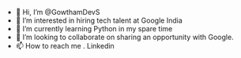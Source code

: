 - 👋 Hi, I’m @GowthamDevS
- 👀 I’m interested in hiring tech talent at Google India
- 🌱 I’m currently learning Python in my spare time
- 💞️ I’m looking to collaborate on sharing an opportunity with Google. 
- 📫 How to reach me . Linkedin

<!---
GowthamDevS/GowthamDevS is a ✨ special ✨ repository because its `README.md` (this file) appears on your GitHub profile.
You can click the Preview link to take a look at your changes.
--->
